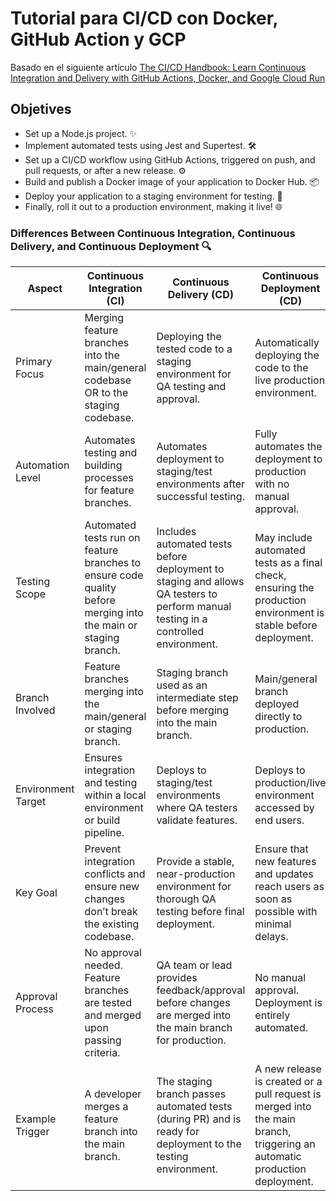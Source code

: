 # Tutorial para CI/CD con Docker, GitHub Action y GCP

Basado en el siguiente artículo [The CI/CD Handbook: Learn Continuous Integration and Delivery with GitHub Actions, Docker, and Google Cloud Run](
https://www.freecodecamp.org/news/learn-continuous-integration-delivery-and-deployment/)

## Objetives

- Set up a Node.js project. ✨
- Implement automated tests using Jest and Supertest. 🛠️
- Set up a CI/CD workflow using GitHub Actions, triggered on push, and pull requests, or after a new release. ⚙️
- Build and publish a Docker image of your application to Docker Hub. 📦
- Deploy your application to a staging environment for testing. 🚀
- Finally, roll it out to a production environment, making it live! 🌐


### Differences Between Continuous Integration, Continuous Delivery, and Continuous Deployment 🔍


| Aspect  | Continuous Integration (CI)  | Continuous Delivery (CD) | Continuous Deployment (CD) |
|---|---|---|---|
| Primary Focus  | Merging feature branches into the main/general codebase OR to the staging codebase.| Deploying the tested code to a staging environment for QA testing and approval. | Automatically deploying the code to the live production environment. |
| Automation Level | Automates testing and building processes for feature branches.	|Automates deployment to staging/test environments after successful testing. | Fully automates the deployment to production with no manual approval. |
| Testing Scope	| Automated tests run on feature branches to ensure code quality before merging into the main or staging branch. | Includes automated tests before deployment to staging and allows QA testers to perform manual testing in a controlled environment. | May include automated tests as a final check, ensuring the production environment is stable before deployment. |
| Branch Involved | Feature branches merging into the main/general or staging branch. | Staging branch used as an intermediate step before merging into the main branch. | Main/general branch deployed directly to production. |
| Environment Target | Ensures integration and testing within a local environment or build pipeline. | Deploys to staging/test environments where QA testers validate features.	| Deploys to production/live environment accessed by end users.|
| Key Goal | Prevent integration conflicts and ensure new changes don’t break the existing codebase. | Provide a stable, near-production environment for thorough QA testing before final deployment. | Ensure that new features and updates reach users as soon as possible with minimal delays. |
| Approval Process | No approval needed. Feature branches are tested and merged upon passing criteria. | QA team or lead provides feedback/approval before changes are merged into the main branch for production. | No manual approval. Deployment is entirely automated. |
| Example Trigger | A developer merges a feature branch into the main branch. | The staging branch passes automated tests (during PR) and is ready for deployment to the testing environment. | A new release is created or a pull request is merged into the main branch, triggering an automatic production deployment. |

